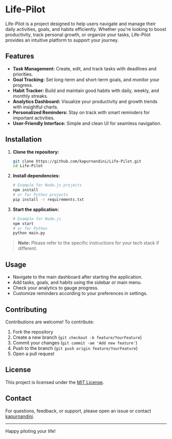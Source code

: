 # Life-Pilot

Life-Pilot is a project designed to help users navigate and manage their daily activities, goals, and habits efficiently. Whether you're looking to boost productivity, track personal growth, or organize your tasks, Life-Pilot provides an intuitive platform to support your journey.

## Features

- **Task Management:** Create, edit, and track tasks with deadlines and priorities.
- **Goal Tracking:** Set long-term and short-term goals, and monitor your progress.
- **Habit Tracker:** Build and maintain good habits with daily, weekly, and monthly streaks.
- **Analytics Dashboard:** Visualize your productivity and growth trends with insightful charts.
- **Personalized Reminders:** Stay on track with smart reminders for important activities.
- **User-Friendly Interface:** Simple and clean UI for seamless navigation.

## Installation

1. **Clone the repository:**
   ```bash
   git clone https://github.com/kapurnandini/Life-Pilot.git
   cd Life-Pilot
   ```

2. **Install dependencies:**
   ```bash
   # Example for Node.js projects
   npm install
   # or for Python projects
   pip install -r requirements.txt
   ```

3. **Start the application:**
   ```bash
   # Example for Node.js
   npm start
   # or for Python
   python main.py
   ```

> **Note:** Please refer to the specific instructions for your tech stack if different.

## Usage

- Navigate to the main dashboard after starting the application.
- Add tasks, goals, and habits using the sidebar or main menu.
- Check your analytics to gauge progress.
- Customize reminders according to your preferences in settings.

## Contributing

Contributions are welcome! To contribute:

1. Fork the repository
2. Create a new branch (`git checkout -b feature/YourFeature`)
3. Commit your changes (`git commit -am 'Add new feature'`)
4. Push to the branch (`git push origin feature/YourFeature`)
5. Open a pull request

## License

This project is licensed under the [MIT License](LICENSE).

## Contact

For questions, feedback, or support, please open an issue or contact [kapurnandini](https://github.com/kapurnandini).

---
Happy piloting your life!

